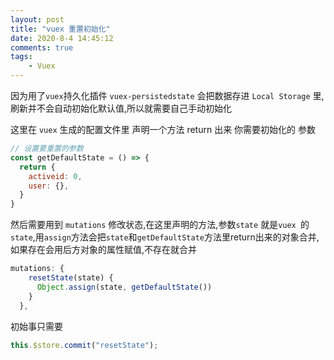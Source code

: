 ```yaml
---
layout: post
title: "vuex 重置初始化"
date: 2020-8-4 14:45:12
comments: true
tags: 
	- Vuex
---
```


因为用了`vuex`持久化插件 `vuex-persistedstate`  会把数据存进 `Local Storage` 里,刷新并不会自动初始化默认值,所以就需要自己手动初始化

<!-- more -->

这里在 `vuex` 生成的配置文件里 声明一个方法  return 出来 你需要初始化的 参数

```javascript
// 设置要重置的参数
const getDefaultState = () => {
  return {
    activeid: 0,
    user: {},
  }
}
```

然后需要用到 `mutations` 修改状态,在这里声明的方法,参数`state` 就是`vuex `的`state`,用`assign`方法会把`state`和`getDefaultState`方法里return出来的对象合并,如果存在会用后方对象的属性赋值,不存在就合并

```javascript
mutations: {
    resetState(state) {
      Object.assign(state, getDefaultState())
    }
  },
```

初始事只需要

```javascript
this.$store.commit("resetState");
```

